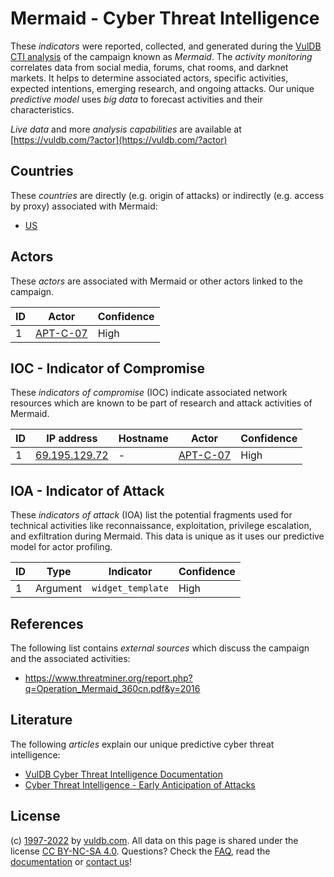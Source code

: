 # Mermaid - Cyber Threat Intelligence

These _indicators_ were reported, collected, and generated during the [VulDB CTI analysis](https://vuldb.com/?kb.cti) of the campaign known as _Mermaid_. The _activity monitoring_ correlates data from social media, forums, chat rooms, and darknet markets. It helps to determine associated actors, specific activities, expected intentions, emerging research, and ongoing attacks. Our unique _predictive model_ uses _big data_ to forecast activities and their characteristics.

_Live data_ and more _analysis capabilities_ are available at [https://vuldb.com/?actor](https://vuldb.com/?actor)

## Countries

These _countries_ are directly (e.g. origin of attacks) or indirectly (e.g. access by proxy) associated with Mermaid:

* [US](https://vuldb.com/?country.us)

## Actors

These _actors_ are associated with Mermaid or other actors linked to the campaign.

ID | Actor | Confidence
-- | ----- | ----------
1 | [APT-C-07](https://vuldb.com/?actor.apt-c-07) | High

## IOC - Indicator of Compromise

These _indicators of compromise_ (IOC) indicate associated network resources which are known to be part of research and attack activities of Mermaid.

ID | IP address | Hostname | Actor | Confidence
-- | ---------- | -------- | ----- | ----------
1 | [69.195.129.72](https://vuldb.com/?ip.69.195.129.72) | - | [APT-C-07](https://vuldb.com/?actor.apt-c-07) | High

## IOA - Indicator of Attack

These _indicators of attack_ (IOA) list the potential fragments used for technical activities like reconnaissance, exploitation, privilege escalation, and exfiltration during Mermaid. This data is unique as it uses our predictive model for actor profiling.

ID | Type | Indicator | Confidence
-- | ---- | --------- | ----------
1 | Argument | `widget_template` | High

## References

The following list contains _external sources_ which discuss the campaign and the associated activities:

* https://www.threatminer.org/report.php?q=Operation_Mermaid_360cn.pdf&y=2016

## Literature

The following _articles_ explain our unique predictive cyber threat intelligence:

* [VulDB Cyber Threat Intelligence Documentation](https://vuldb.com/?kb.cti)
* [Cyber Threat Intelligence - Early Anticipation of Attacks](https://www.scip.ch/en/?labs.20201022)

## License

(c) [1997-2022](https://vuldb.com/?kb.changelog) by [vuldb.com](https://vuldb.com/?kb.about). All data on this page is shared under the license [CC BY-NC-SA 4.0](https://creativecommons.org/licenses/by-nc-sa/4.0/). Questions? Check the [FAQ](https://vuldb.com/?kb.faq), read the [documentation](https://vuldb.com/?kb) or [contact us](https://vuldb.com/?contact)!
